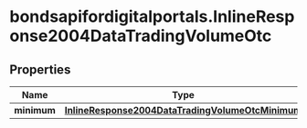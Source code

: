 # bondsapifordigitalportals.InlineResponse2004DataTradingVolumeOtc

## Properties

Name | Type | Description | Notes
------------ | ------------- | ------------- | -------------
**minimum** | [**InlineResponse2004DataTradingVolumeOtcMinimum**](InlineResponse2004DataTradingVolumeOtcMinimum.md) |  | [optional] 


